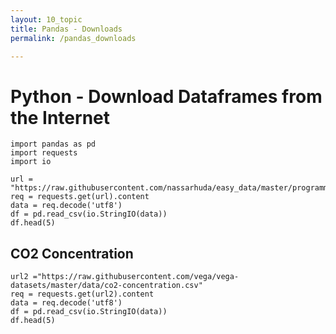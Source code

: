 ```yaml
---
layout: 10_topic
title: Pandas - Downloads
permalink: /pandas_downloads

---
```

# Python - Download Dataframes from the Internet

> 
    import pandas as pd
    import requests
    import io


>
    url = "https://raw.githubusercontent.com/nassarhuda/easy_data/master/programming_languages.csv"
    req = requests.get(url).content
    data = req.decode('utf8')
    df = pd.read_csv(io.StringIO(data))
    df.head(5)    


## CO2 Concentration

>
    url2 ="https://raw.githubusercontent.com/vega/vega-datasets/master/data/co2-concentration.csv"
    req = requests.get(url2).content
    data = req.decode('utf8')
    df = pd.read_csv(io.StringIO(data))
    df.head(5)


